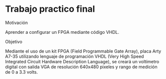 # Trabajo practico final

Motivación 

Aprender a configurar un FPGA mediante código VHDL. 

 

Objetivo 

Mediante el uso de un kit FPGA (Field Programmable Gate Array), placa Arty A7-35 utilizando lenguaje de programación VHDL (Very High Speed Integrated Circuit Hardware Description Language), se creará un voltímetro digital con salida VGA de resolución 640x480 pixeles y rango de medición de 0 a 3.3 volts. 
